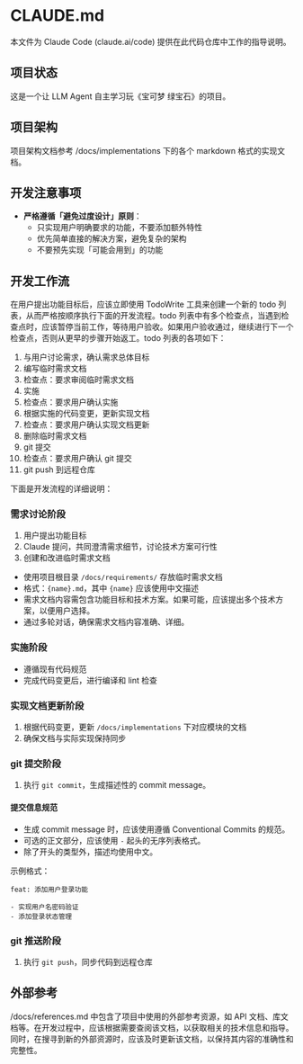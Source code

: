 # CLAUDE.md

本文件为 Claude Code (claude.ai/code) 提供在此代码仓库中工作的指导说明。

## 项目状态

这是一个让 LLM Agent 自主学习玩《宝可梦 绿宝石》的项目。

## 项目架构

项目架构文档参考 /docs/implementations 下的各个 markdown 格式的实现文档。

## 开发注意事项

- **严格遵循「避免过度设计」原则**：
  - 只实现用户明确要求的功能，不要添加额外特性
  - 优先简单直接的解决方案，避免复杂的架构
  - 不要预先实现「可能会用到」的功能

## 开发工作流

在用户提出功能目标后，应该立即使用 TodoWrite 工具来创建一个新的 todo 列表，从而严格按顺序执行下面的开发流程。todo 列表中有多个检查点，当遇到检查点时，应该暂停当前工作，等待用户验收。如果用户验收通过，继续进行下一个检查点，否则从更早的步骤开始返工。todo 列表的各项如下：

1. 与用户讨论需求，确认需求总体目标
2. 编写临时需求文档
3. 检查点：要求审阅临时需求文档
4. 实施
5. 检查点：要求用户确认实施
6. 根据实施的代码变更，更新实现文档
7. 检查点：要求用户确认实现文档更新
8. 删除临时需求文档
9. git 提交
10. 检查点：要求用户确认 git 提交
11. git push 到远程仓库

下面是开发流程的详细说明：

### 需求讨论阶段

1. 用户提出功能目标
2. Claude 提问，共同澄清需求细节，讨论技术方案可行性
3. 创建和改进临时需求文档
  - 使用项目根目录 `/docs/requirements/` 存放临时需求文档
  - 格式：`{name}.md`，其中 `{name}` 应该使用中文描述
  - 需求文档内容需包含功能目标和技术方案。如果可能，应该提出多个技术方案，以便用户选择。
  - 通过多轮对话，确保需求文档内容准确、详细。

### 实施阶段

- 遵循现有代码规范
- 完成代码变更后，进行编译和 lint 检查

### 实现文档更新阶段

1. 根据代码变更，更新 `/docs/implementations` 下对应模块的文档
2. 确保文档与实际实现保持同步

### git 提交阶段

1. 执行 `git commit`，生成描述性的 commit message。

#### 提交信息规范

- 生成 commit message 时，应该使用遵循 Conventional Commits 的规范。
- 可选的正文部分，应该使用 `-` 起头的无序列表格式。
- 除了开头的类型外，描述均使用中文。

示例格式：
```
feat: 添加用户登录功能

- 实现用户名密码验证
- 添加登录状态管理
```

### git 推送阶段

1. 执行 `git push`，同步代码到远程仓库

## 外部参考

/docs/references.md 中包含了项目中使用的外部参考资源，如 API 文档、库文档等。在开发过程中，应该根据需要查阅该文档，以获取相关的技术信息和指导。同时，在搜寻到新的外部资源时，应该及时更新该文档，以保持其内容的准确性和完整性。
